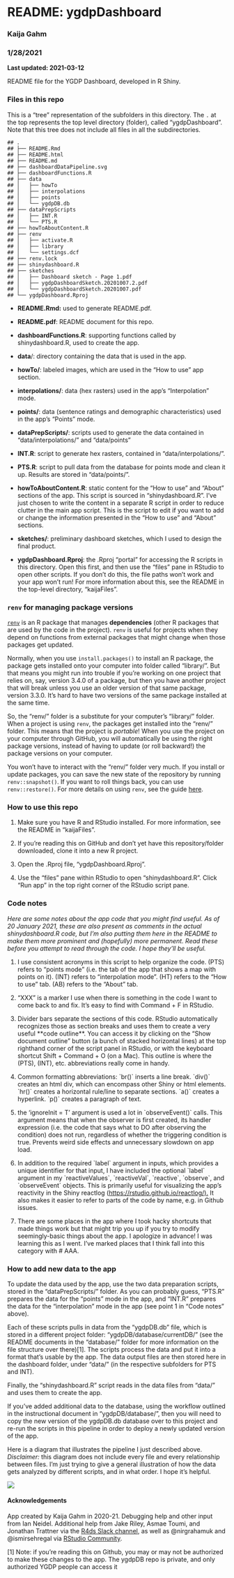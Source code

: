 
# README: ygdpDashboard

### Kaija Gahm

### 1/28/2021

**Last updated: 2021-03-12**

README file for the YGDP Dashboard, developed in R Shiny.

### Files in this repo

This is a “tree” representation of the subfolders in this directory. The
`.` at the top represents the top level directory (folder), called
“ygdpDashboard”. Note that this tree does not include all files in all
the subdirectories.

    ## .
    ## ├── README.Rmd
    ## ├── README.html
    ## ├── README.md
    ## ├── dashboardDataPipeline.svg
    ## ├── dashboardFunctions.R
    ## ├── data
    ## │   ├── howTo
    ## │   ├── interpolations
    ## │   ├── points
    ## │   └── ygdpDB.db
    ## ├── dataPrepScripts
    ## │   ├── INT.R
    ## │   └── PTS.R
    ## ├── howToAboutContent.R
    ## ├── renv
    ## │   ├── activate.R
    ## │   ├── library
    ## │   └── settings.dcf
    ## ├── renv.lock
    ## ├── shinydashboard.R
    ## ├── sketches
    ## │   ├── Dashboard sketch - Page 1.pdf
    ## │   ├── ygdpDashboardSketch.20201007.2.pdf
    ## │   └── ygdpDashboardSketch.20201007.pdf
    ## └── ygdpDashboard.Rproj

-   **README.Rmd:** used to generate README.pdf.

-   **README.pdf**: README document for this repo.

-   **dashboardFunctions.R**: supporting functions called by
    shinydashboard.R, used to create the app.

-   **data**/: directory containing the data that is used in the app.

-   **howTo/**: labeled images, which are used in the “How to use” app
    section.

-   **interpolations/**: data (hex rasters) used in the app’s
    “Interpolation” mode.

-   **points/**: data (sentence ratings and demographic characteristics)
    used in the app’s “Points” mode.

-   **dataPrepScripts/**: scripts used to generate the data contained in
    “data/interpolations/” and “data/points”

-   **INT.R**: script to generate hex rasters, contained in
    “data/interpolations/”.

-   **PTS.R**: script to pull data from the database for points mode and
    clean it up. Results are stored in “data/points/”.

-   **howToAboutContent.R**: static content for the “How to use” and
    “About” sections of the app. This script is sourced in
    “shinydashboard.R”. I’ve just chosen to write the content in a
    separate R script in order to reduce clutter in the main app script.
    This is the script to edit if you want to add or change the
    information presented in the “How to use” and “About” sections.

-   **sketches/**: preliminary dashboard sketches, which I used to
    design the final product.

-   **ygdpDashboard.Rproj**: the .Rproj “portal” for accessing the R
    scripts in this directory. Open this first, and then use the “files”
    pane in RStudio to open other scripts. If you don’t do this, the
    file paths won’t work and your app won’t run! For more information
    about this, see the README in the top-level directory, “kaijaFiles”.

### `renv` for managing package versions

[`renv`](https://rstudio.github.io/renv/articles/renv.html) is an R
package that manages **dependencies** (other R packages that are used by
the code in the project). `renv` is useful for projects when they depend
on functions from external packages that might change when those
packages get updated.

Normally, when you use `install.packages()` to install an R package, the
package gets installed onto your computer into folder called “library/”.
But that means you might run into trouble if you’re working on one
project that relies on, say, version 3.4.0 of a package, but then you
have another project that will break unless you use an older version of
that same package, version 3.3.0. It’s hard to have two versions of the
same package installed at the same time.

So, the “renv/” folder is a substitute for your computer’s “library/”
folder. When a project is using `renv`, the packages get installed into
the “renv/” folder. This means that the project is *portable*! When you
use the project on your computer through GitHub, you will automatically
be using the right package versions, instead of having to update (or
roll backward!) the package versions on your computer.

You won’t have to interact with the “renv/” folder very much. If you
install or update packages, you can save the new state of the repository
by running `renv::snapshot()`. If you want to roll things back, you can
use `renv::restore()`. For more details on using `renv`, see the guide
[here](https://rstudio.github.io/renv/articles/renv.html).

### How to use this repo

1.  Make sure you have R and RStudio installed. For more information,
    see the README in “kaijaFiles”.

2.  If you’re reading this on GitHub and don’t yet have this
    repository/folder downloaded, clone it into a new R project.

3.  Open the .Rproj file, “ygdpDashboard.Rproj”.

4.  Use the “files” pane within RStudio to open “shinydashboard.R”.
    Click “Run app” in the top right corner of the RStudio script pane.

### Code notes

*Here are some notes about the app code that you might find useful. As
of 20 January 2021, these are also present as comments in the actual
shinydashboard.R code, but I’m also putting them here in the README to
make them more prominent and (hopefully) more permanent. Read these
before you attempt to read through the code. I hope they’ll be useful.*

1.  I use consistent acronyms in this script to help organize the code.
    (PTS) refers to “points mode” (i.e. the tab of the app that shows a
    map with points on it). (INT) refers to “interpolation mode”. (HT)
    refers to the “How to use” tab. (AB) refers to the “About” tab.

2.  “XXX” is a marker I use when there is something in the code I want
    to come back to and fix. It’s easy to find with Command + F in
    RStudio.

3.  Divider bars separate the sections of this code. RStudio
    automatically recognizes those as section breaks and uses them to
    create a very useful \*\*code outline\*\*. You can access it by
    clicking on the “Show document outline” button (a bunch of stacked
    horizontal lines) at the top righthand corner of the script panel in
    RStudio, or with the keyboard shortcut Shift + Command + O (on a
    Mac). This outline is where the (PTS), (INT), etc. abbreviations
    really come in handy.

4.  Common formatting abbreviations: \`br()\` inserts a line break.
    \`div()\` creates an html div, which can encompass other Shiny or
    html elements. \`hr()\` creates a horizontal rule/line to separate
    sections. \`a()\` creates a hyperlink. \`p()\` creates a paragraph
    of text.

5.  the ‘ignoreInit = T’ argument is used a lot in \`observeEvent()\`
    calls. This argument means that when the observer is first created,
    its handler expression (i.e. the code that says what to DO after
    observing the condition) does not run, regardless of whether the
    triggering condition is true. Prevents weird side effects and
    unnecessary slowdown on app load.

6.  In addition to the required \`label\` argument in inputs, which
    provides a unique identifier for that input, I have included the
    optional \`label\` argument in my \`reactiveValues\`,
    \`reactiveVal\`, \`reactive\`, \`observe\`, and \`observeEvent\`
    objects. This is primarily useful for visualizing the app’s
    reactivity in the Shiny reactlog
    (<https://rstudio.github.io/reactlog/).> It also makes it easier to
    refer to parts of the code by name, e.g. in Github issues.

7.  There are some places in the app where I took hacky shortcuts that
    made things work but that might trip you up if you try to modify
    seemingly-basic things about the app. I apologize in advance! I was
    learning this as I went. I’ve marked places that I think fall into
    this category with \# AAA.

### How to add new data to the app

To update the data used by the app, use the two data preparation
scripts, stored in the “dataPrepScripts/” folder. As you can probably
guess, “PTS.R” prepares the data for the “points” mode in the app, and
“INT.R” prepares the data for the “interpolation” mode in the app (see
point 1 in “Code notes” above).

Each of these scripts pulls in data from the “ygdpDB.db” file, which is
stored in a different project folder: “ygdpDB/database/currentDB/” (see
the README documents in the “database/” folder for more information on
the file structure over there)[1]. The scripts process the data and put
it into a format that’s usable by the app. The data output files are
then stored here in the dashboard folder, under “data/” (in the
respective subfolders for PTS and INT).

Finally, the “shinydashboard.R” script reads in the data files from
“data/” and uses them to create the app.

If you’ve added additional data to the database, using the workflow
outlined in the instructional document in “ygdpDB/database/”, then you
will need to copy the new version of the ygdpDB.db database over to this
project and re-run the scripts in this pipeline in order to deploy a
newly updated version of the app.

Here is a diagram that illustrates the pipeline I just described above.
*Disclaimer:* this diagram does not include every file and every
relationship between files. I’m just trying to give a general
illustration of how the data gets analyzed by different scripts, and in
what order. I hope it’s helpful.

![](dashboardDataPipeline.svg)

#### Acknowledgements

App created by Kaija Gahm in 2020-21. Debugging help and other input
from Ian Neidel. Additional help from Jake Riley, Asmae Toumi, and
Jonathan Trattner via the [R4ds Slack
channel](https://www.rfordatasci.com/), as well as @nirgrahamuk and
@ismirsehregal via [RStudio Community](https://community.rstudio.com/).

[1] Note: if you’re reading this on Github, you may or may not be
authorized to make these changes to the app. The ygdpDB repo is private,
and only authorized YGDP people can access it
